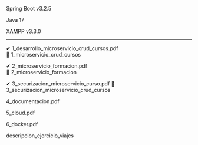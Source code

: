 Spring Boot v3.2.5

Java 17

XAMPP v3.3.0

--------------------------
✔ 1_desarrollo_microservicio_crud_cursos.pdf     
📌 1_microservicio_crud_cursos


✔ 2_microservicio_formacion.pdf     
📌 2_microservicio_formacion

✔ 3_securizacion_microservicio_curso.pdf
📌 3_securizacion_microservicio_crud_cursos


  4_documentacion.pdf

  5_cloud.pdf

  6_docker.pdf

  descripcion_ejercicio_viajes

